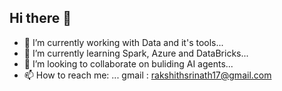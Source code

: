 ## Hi there 👋


- 🔭 I’m currently working with Data and it's tools...
- 🌱 I’m currently learning Spark, Azure and DataBricks...
- 👯 I’m looking to collaborate on buliding AI agents...
- 📫 How to reach me: ... gmail : rakshithsrinath17@gmail.com 

